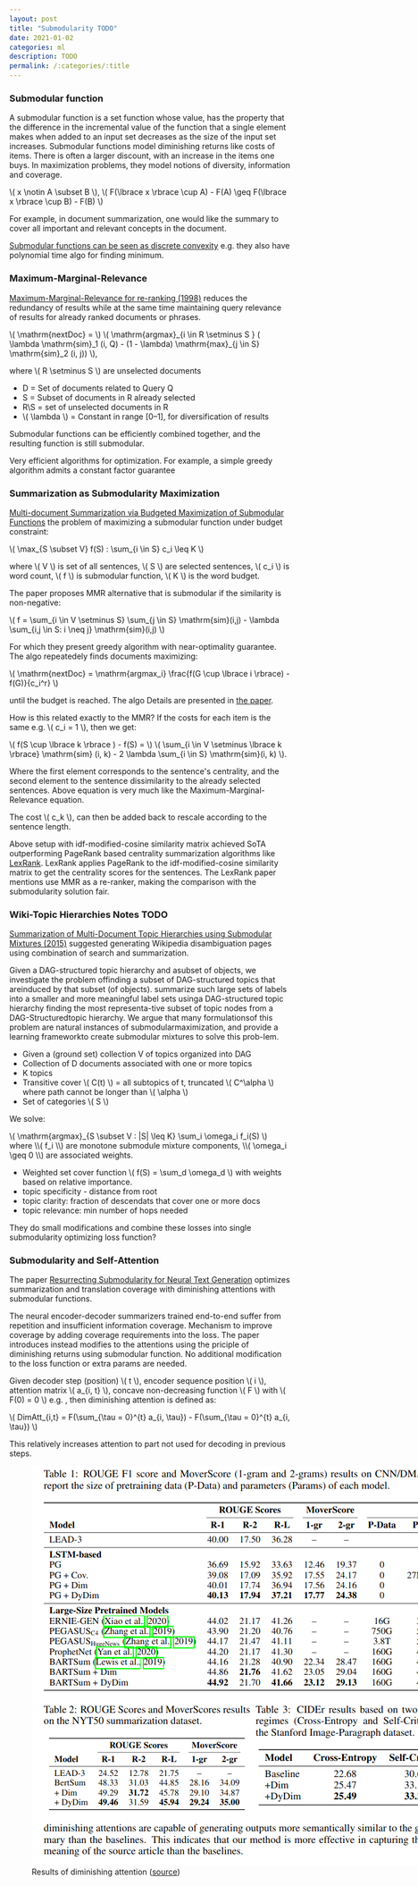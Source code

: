 ```yaml
---
layout: post
title: "Submodularity TODO"
date: 2021-01-02
categories: ml
description: TODO
permalink: /:categories/:title
---
```


[comment]: <> (image: /images/transformer-feed-forward.png)

<script src="https://polyfill.io/v3/polyfill.min.js?features=es6"></script>
<script id="MathJax-script" async src="https://cdn.jsdelivr.net/npm/mathjax@3/es5/tex-mml-chtml.js"></script>


### Submodular function

A submodular function is a set function whose value, has the property that the difference in the incremental value of the function that a single element makes when added to an input set decreases as the size of the input set increases.
Submodular functions model diminishing returns like costs of items.
There is often a larger discount, with an increase in the items one buys.
In maximization problems, they model notions of diversity, information and coverage.

<div>
\( x \notin A \subset B \), 
\( F(\lbrace x \rbrace \cup A) - F(A) \geq F(\lbrace x \rbrace \cup B) - F(B) \)
</div>

For example, in document summarization, one would like the summary to cover all important and relevant concepts in the document.

[Submodular functions can be seen as discrete convexity](https://web.cs.elte.hu/~lovasz/scans/submodular.pdf) e.g. they also have polynomial time algo for finding minimum.


### Maximum-Marginal-Relevance
[Maximum-Marginal-Relevance for re-ranking (1998)](https://www.cs.cmu.edu/~jgc/publication/The_Use_MMR_Diversity_Based_LTMIR_1998.pdf) reduces the redundancy of results while at the same time maintaining query relevance of results for already ranked documents or phrases.

<div>
\( \mathrm{nextDoc} = \)
\( \mathrm{argmax}_{i \in R \setminus S } ( \lambda \mathrm{sim}_1 (i, Q) - (1 - \lambda) \mathrm{max}_{j \in S} \mathrm{sim}_2 (i, j)) \),
</div>

where \\( R \setminus S \\) are unselected documents
- D = Set of documents related to Query Q 
- S = Subset of documents in R already selected 
- R\S = set of unselected documents in R 
- \\( \lambda \\) = Constant in range [0–1], for diversification of results

Submodular functions can be efficiently combined together, and the resulting function is still submodular.

Very efficient algorithms for optimization. For example, a simple greedy algorithm admits a constant factor guarantee


### Summarization as Submodularity Maximization

[Multi-document Summarization via Budgeted Maximization of Submodular Functions](https://www.aclweb.org/anthology/N10-1134.pdf)
the problem of maximizing a submodular function under budget constraint:

\\( \max_{S \subset V} f(S) : \sum_{i \in S} c_i \leq K \\)

where \\( V \\) is set of all sentences, \\( S \\) are selected sentences, \\( c_i \\) is word count, \\( f \\) is submodular function, \\( K \\) is the word budget.

The paper proposes MMR alternative that is submodular if the similarity is non-negative:

\\( f = \sum_{i \in V \setminus S} \sum_{j \in S} \mathrm{sim}(i,j) - \lambda \sum_{i,j \in S: i \neq j} \mathrm{sim}(i,j) \\)

For which they present greedy algorithm with near-optimality guarantee. The algo repeatedely finds documents maximizing:

\\( \mathrm{nextDoc} = \mathrm{argmax_i} \frac{f(G \cup \lbrace i \rbrace) - f(G)}{c_i^r} \\)

until the budget is reached. The algo Details are presented in [the paper](https://www.aclweb.org/anthology/N10-1134.pdf).

How is this related exactly to the MMR? If the costs for each item is the same e.g. \\( c_i = 1 \\), then we get:

<div>
\(  f(S \cup \lbrace k \rbrace ) - f(S) = \)
\(  \sum_{i \in V \setminus \lbrace k \rbrace} \mathrm{sim} (i, k) - 2 \lambda \sum_{i \in S} \mathrm{sim}(i, k) \).
</div>

Where the first element corresponds to the sentence's centrality,
and the second element to the sentence dissimilarity to the already selected sentences.
Above equation is very much like the Maximum-Marginal-Relevance equation.

The cost \\( c_k \\), can then be added back to rescale according to the sentence length.

Above setup with idf-modified-cosine similarity matrix achieved SoTA outperforming PageRank based centrality summarization algorithms like [LexRank](https://arxiv.org/pdf/1109.2128.pdf).
LexRank applies PageRank to the idf-modified-cosine similarity matrix to get the centrality scores for the sentences.
The LexRank paper mentions use MMR as a re-ranker, making the comparison with the submodularity solution fair.


### Wiki-Topic Hierarchies Notes TODO

[Summarization of Multi-Document Topic Hierarchies using Submodular Mixtures (2015)](https://www.aclweb.org/anthology/P15-1054.pdf)
suggested generating Wikipedia disambiguation pages using combination of search and summarization.

Given a DAG-structured topic hierarchy and asubset of objects, we investigate the problem offinding a subset of DAG-structured topics that areinduced by that subset (of objects).
summarize such large sets of labels into a smaller and more meaningful label sets usinga DAG-structured topic hierarchy
finding the most representa-tive subset of topic nodes from a DAG-Structuredtopic hierarchy. We argue that many formulationsof this problem are natural instances of submodularmaximization, and provide a learning frameworkto create submodular mixtures to solve this prob-lem.

- Given a (ground set) collection V of topics organized into DAG
- Collection of D documents associated with one or more topics
- K topics
- Transitive cover \\( C(t) \\) = all subtopics of t, truncated \\( C^\alpha \\) where path cannot be longer than \\( \alpha \\)
- Set of categories \\( S \\)

We solve:

<div>
\( \mathrm{argmax}_{S \subset V : |S| \leq K} \sum_i \omega_i f_i(S) \)
</div>
where \\( f_i \\) are monotone submodule mixture components, \\( \omega_i \geq 0 \\) are associated weights.

- Weighted set cover function \\( f(S) = \sum_d \omega_d  \\) with weights based on relative importance.
- topic specificity - distance from root
- topic clarity: fraction of descendats that cover one or more docs
- topic relevance: min number of hops needed

They do small modifications and combine these losses into single submodularity optimizing loss function?


### Submodularity and Self-Attention

The paper [Resurrecting Submodularity for Neural Text Generation](https://arxiv.org/abs/1911.03014) optimizes summarization and translation coverage with diminishing attentions with submodular functions.

The neural encoder-decoder summarizers trained end-to-end suffer from repetition and insufficient information coverage.
Mechanism to improve coverage by adding coverage requirements into the loss.
The paper introduces instead modifies to the attentions using the priciple of diminishing returns using submodular function.
No additional modification to the loss function or extra params are needed.

[comment]: <> (At each decoding step for one self-attention head there is single attention vector which is used for the next token prediction.)
Given decoder step (position) \\( t \\),
encoder sequence position \\( i \\),
attention matrix \\( a_{i, t} \\),
concave non-decreasing function \\( F \\) with \\( F(0) = 0 \\) e.g. ,
then diminishing attention is defined as:

\\( DimAtt_{i,t} = F(\sum_{\tau = 0}^{t} a_{i, \tau}) - F(\sum_{\tau = 0}^{t} a_{i, \tau}) \\)


This relatively increases attention to part not used for decoding in previous steps.



<figure class="figure">
    <img
        class="figure-img img-fluid rounded"
        alt="Results of diminishing attention"
        src="/images/diminishing-attention.png"
        style="max-width: 900px">
    <figcaption class="figure-caption">
        Results of diminishing attention (<a href="https://arxiv.org/abs/1911.03014">source</a>) 
    </figcaption>
</figure>

